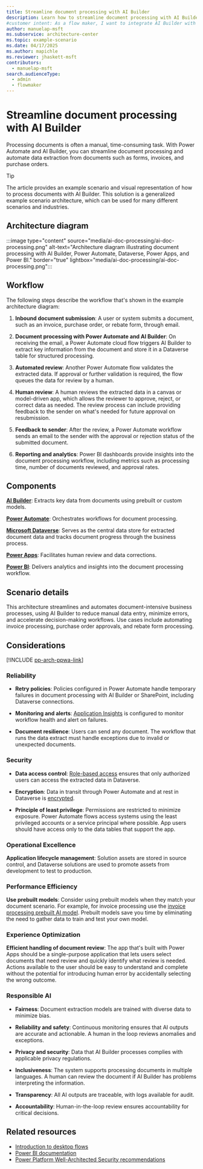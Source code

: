```yaml
---
title: Streamline document processing with AI Builder
description: Learn how to streamline document processing with AI Builder and Power Automate to automate data extraction and enhance workflow efficiency.
#customer intent: As a flow maker, I want to integrate AI Builder with Power Automate so that I can process documents automatically.
author: manuelap-msft
ms.subservice: architecture-center
ms.topic: example-scenario
ms.date: 04/17/2025
ms.author: mapichle
ms.reviewer: jhaskett-msft
contributors:
  - manuelap-msft
search.audienceType:
  - admin
  - flowmaker
---
```


# Streamline document processing with AI Builder

Processing documents is often a manual, time-consuming task. With Power Automate and AI Builder, you can streamline document processing and automate data extraction from documents such as forms, invoices, and purchase orders.

> [!TIP]
> The article provides an example scenario and visual representation of how to process documents with AI Builder. This solution is a generalized example scenario architecture, which can be used for many different scenarios and industries.

## Architecture diagram

:::image type="content" source="media/ai-doc-processing/ai-doc-processing.png" alt-text="Architecture diagram illustrating document processing with AI Builder, Power Automate, Dataverse, Power Apps, and Power BI." border="true" lightbox="media/ai-doc-processing/ai-doc-processing.png":::

## Workflow

The following steps describe the workflow that's shown in the example architecture diagram:

1. **Inbound document submission**: A user or system submits a document, such as an invoice, purchase order, or rebate form, through email.

1. **Document processing with Power Automate and AI Builder**: On receiving the email, a Power Automate cloud flow triggers AI Builder to extract key information from the document and store it in a Dataverse table for structured processing.

1. **Automated review**: Another Power Automate flow validates the extracted data. If approval or further validation is required, the flow queues the data for review by a human.

1. **Human review**: A human reviews the extracted data in a canvas or model-driven app, which allows the reviewer to approve, reject, or correct data as needed. The review process can include providing feedback to the sender on what's needed for future approval on resubmission.

1. **Feedback to sender**: After the review, a Power Automate workflow sends an email to the sender with the approval or rejection status of the submitted document.

1. **Reporting and analytics**: Power BI dashboards provide insights into the document processing workflow, including metrics such as processing time, number of documents reviewed, and approval rates.

## Components

[**AI Builder**](/ai-builder/overview): Extracts key data from documents using prebuilt or custom models.

[**Power Automate**](/power-automate/): Orchestrates workflows for document processing.

[**Microsoft Dataverse**](/power-apps/maker/data-platform/): Serves as the central data store for extracted document data and tracks document progress through the business process.

[**Power Apps**](/power-apps/): Facilitates human review and data corrections.

[**Power BI**](/power-bi/): Delivers analytics and insights into the document processing workflow.

## Scenario details

This architecture streamlines and automates document-intensive business processes, using AI Builder to reduce manual data entry, minimize errors, and accelerate decision-making workflows. Use cases include automating invoice processing, purchase order approvals, and rebate form processing.

## Considerations

[!INCLUDE [pp-arch-ppwa-link](../../includes/pp-arch-ppwa-link.md)]

### Reliability

- **Retry policies**: Policies configured in Power Automate handle temporary failures in document processing with AI Builder or SharePoint, including Dataverse connections.

- **Monitoring and alerts**: [Application Insights](/power-platform/admin/app-insights-cloud-flow) is configured to monitor workflow health and alert on failures.

- **Document resilience**: Users can send any document. The workflow that runs the data extract must handle exceptions due to invalid or unexpected documents.

### Security

- **Data access control**: [Role-based access](/power-platform/admin/database-security) ensures that only authorized users can access the extracted data in Dataverse.

- **Encryption**: Data in transit through Power Automate and at rest in Dataverse is [encrypted](/power-platform/admin/about-encryption).

- **Principle of least privilege**: Permissions are restricted to minimize exposure. Power Automate flows access systems using the least privileged accounts or a service principal where possible. App users should have access only to the data tables that support the app.

### Operational Excellence

**Application lifecycle management**: Solution assets are stored in source control, and Dataverse solutions are used to promote assets from development to test to production.

### Performance Efficiency

**Use prebuilt models**: Consider using prebuilt models when they match your document scenario. For example, for invoice processing use the [invoice processing prebuilt AI model](/ai-builder/prebuilt-invoice-processing). Prebuilt models save you time by eliminating the need to gather data to train and test your own model.

### Experience Optimization

**Efficient handling of document review**: The app that's built with Power Apps should be a single-purpose application that lets users select documents that need review and quickly identify what review is needed. Actions available to the user should be easy to understand and complete without the potential for introducing human error by accidentally selecting the wrong outcome.

### Responsible AI

- **Fairness**: Document extraction models are trained with diverse data to minimize bias.

- **Reliability and safety**: Continuous monitoring ensures that AI outputs are accurate and actionable. A human in the loop reviews anomalies and exceptions.

- **Privacy and security**: Data that AI Builder processes complies with applicable privacy regulations.

- **Inclusiveness**: The system supports processing documents in multiple languages. A human can review the document if AI Builder has problems interpreting the information.

- **Transparency**: All AI outputs are traceable, with logs available for audit.

- **Accountability**: Human-in-the-loop review ensures accountability for critical decisions.

## Related resources

- [Introduction to desktop flows](/power-automate/desktop-flows/introduction)
- [Power BI documentation](/power-bi)
- [Power Platform Well-Architected Security recommendations](/power-platform/well-architected/security/)
